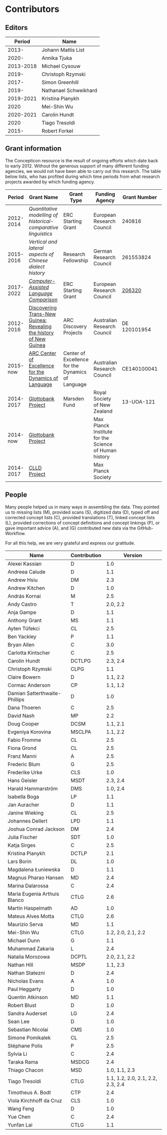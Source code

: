 # Contributors

## Editors

Period | Name
--- | ---
2013- | Johann Mattis List
2020- | Annika Tjuka
2013-2018 | Michael Cysouw
2019- | Christoph Rzymski
2017- | Simon Greenhill
2019- | Nathanael Schweikhard
2019-2021 | Kristina Pianykh
2020  | Mei-Shin Wu
2020-2021 | Carolin Hundt
2020  | Tiago Tresoldi
2015- | Robert Forkel


## Grant information

The Concepticon resource is the result of ongoing efforts which date back to
early 2012. Without the generous support of many different funding agencies, we
would not have been able to carry out this research. The table below lists, who
has profited during which time periods from what research projects awarded by
which funding agency.

Period    | Grant Name                                                     | Grant Type                                        | Funding Agency                                        | Grant Number | Beneficiaries
---       | ---                                                            | ---                                               | ---                                                   | --- | ---
2012-2014 | *Quantitative modelling of historical-comparative linguistics* | ERC Starting Grant                                | European Research Council                             | 240816       | MC, JML
2015-2016 | *Vertical and lateral aspects of Chinese dialect history*      | Research Fellowship                               | German Research Council                               | 261553824    | JML
2017-2022 | [*Computer-Assisted Language Comparison*](http://calc.digling.org)      | ERC Starting Grant                              | European Research Council                               | [206320](https://cordis.europa.eu/project/rcn/206320/factsheet/en)    | JML
2012-2016 | [Discovering Trans-New Guinea: Revealing the history of New Guinea](http://transnewguinea.org)                                                            | ARC Discovery Projects                            | Australian Research Council                           | DE 120101954 | SJG
2015-now  | [ARC Center of Excellence for the Dynamics of Language](http://www.dynamicsoflanguage.edu.au/)                                                               | Center of Excellence for the Dynamics of Language | Australian Research Council                           | CE140100041  | SJG
2014-2017 | [Glottobank Project](http://glottobank.org)                                             | Marsden Fund                                      | Royal Society of New Zealand                          | 13-UOA-121   | SJG, JML, RF
2014-now  | [Glottobank Project](http://glottobank.org)                                             |                                                   | Max Planck Institute for the Science of Human history |              | SJG, JML, RF
2014-2017 | [CLLD Project](http://clld.org)                                                   |                                                   | Max Planck Society                                    |              | RF




## People

Many people helped us in many
ways in assembling the data. They pointed us to missing
lists (M), provided scans (S), digitized data (D), typed off
and corrected concept lists (C), provided translations (T),
linked concept lists (L), provided corrections of concept definitions and concept linkings (P), or gave important advice (A), and (G) contributed new data via the GitHub-Workflow. 

For all this help, we are very grateful and express our gratitude.

Name | Contribution | Version |
--- | --- | --- |
Alexei Kassian | D | 1.0
Andreea Calude | D | 1.1
Andrew Hsiu | DM | 2.3
Andrew Kitchen | D | 1.0
András Kornai | M | 2.5
Andy Castro | T | 2.0, 2.2
Anja Gampe | D | 1.1
Anthony Grant | MS | 1.1
Ayten Tüfekci | CL | 2.5
Ben Yackley | P | 1.1
Bryan Allen | C | 3.0
Carlotta Kintscher | C | 2.5
Carolin Hundt | DCTLPG | 2.3, 2.4
Christoph Rzymski | CLPG | 1.1
Claire Bowern | D | 1.1, 2.2
Cormac Anderson | CP | 1.1, 1.2
Damian Satterthwaite-Phillips | D | 1.0
Dana Thoeren | C | 2.5
David Nash | MP | 2.2
Doug Cooper | DCSM | 1.1, 2.1
Evgeniya Korovina | MSCLPA | 1.1, 2.2
Fabio Fromme | CL | 2.5
Fiona Grond | CL | 2.5
Franz Manni | A | 2.5
Frederic Blum | G | 2.5
Frederike Urke | CLS | 1.0
Hans Geisler | MSDT | 2.3, 2.4
Harald Hammarström | DMS | 1.0, 2.4
Isabella Boga | LP | 1.1
Jan Auracher | D | 1.1
Janine Wieking | CL | 2.5
Johannes Dellert | LPD | 1.1
Joshua Conrad Jackson | DM | 2.4
Julia Fischer | SDT | 1.0
Katja Sirges | C | 2.5
Kristina Pianykh | DCTLP | 2.1
Lars Borin | DL | 1.0
Magdalena Łuniewska | D | 1.1
Magnus Pharao Hansen | MD | 2.4
Marina Dalarossa | C | 2.4
María Eugenia Arthuis Blanco | CTLG | 2.6
Martin Haspelmath | AD | 1.0
Mateus Alves Motta | CTLG | 2.6
Maurizio Serva | MD | 1.1
Mei-Shin Wu | CTLG | 1.2, 2.0, 2.1, 2.2
Michael Dunn | G | 1.1
Muhammad Zakaria | L | 2.4
Natalia Morozowa | DCPTL | 2.0, 2.1, 2.2
Nathan Hill | MSDP | 1.1, 2.3
Nathan Statezni | D | 2.4
Nicholas Evans | A | 1.0
Paul Heggarty | D | 1.0
Quentin Atkinson | MD | 1.1
Robert Blust | D | 1.0
Sandra Auderset | LG | 2.4
Sean Lee | D | 1.0
Sebastian Nicolai | CMS | 1.0
Simone Pomikalek | CL | 2.5
Stéphane Polis | P | 2.5 
Sylvia Li | C | 2.4
Taraka Rama | MSDCG | 2.4
Thiago Chacon | MSD | 1.0, 1.1, 2.3
Tiago Tresoldi | CTLG | 1.1, 1.2, 2.0, 2.1, 2.2, 2.3, 2.4
Timotheus A. Bodt | CTP | 2.4
Viola Kirchhoff da Cruz | CLS | 1.0
Wang Feng | D | 1.0
Yue Chen | C | 2.4
Yunfan Lai | CTLG | 1.1
